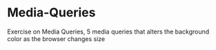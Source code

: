 # Media-Queries
Exercise on Media Queries, 5 media queries that alters the background color as the browser changes size
